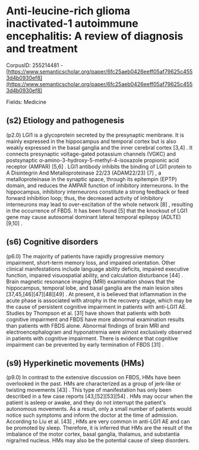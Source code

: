 # Anti-leucine-rich glioma inactivated-1 autoimmune encephalitis: A review of diagnosis and treatment

CorpusID: 255214481 - [https://www.semanticscholar.org/paper/6fc25aeb0426eeff05af79625c4553d4b0930ef8](https://www.semanticscholar.org/paper/6fc25aeb0426eeff05af79625c4553d4b0930ef8)

Fields: Medicine

## (s2) Etiology and pathogenesis
(p2.0) LGI1 is a glycoprotein secreted by the presynaptic membrane. It is mainly expressed in the hippocampus and temporal cortex but is also weakly expressed in the basal ganglia and the inner cerebral cortex [3,4] . It connects presynaptic voltage-gated potassium channels (VGKC) and postsynaptic α-amino-3-hydroxy-5-methyl-4-isoxazole propionic acid receptor (AMPAR) [5,6] . LGI1 antibody inhibits the binding of LGI1 protein to A Disintegrin And Metalloproteinase 22/23 (ADAM22/23) [7] , a metalloproteinase in the synaptic space, through its epitempin (EPTP) domain, and reduces the AMPAR function of inhibitory interneurons. In the hippocampus, inhibitory interneurons constitute a strong feedback or feed forward inhibition loop; thus, the decreased activity of inhibitory interneurons may lead to over-excitation of the whole network [8] , resulting in the occurrence of FBDS. It has been found [5] that the knockout of LGI1 gene may cause autosomal dominant lateral temporal epilepsy (ADLTE) [9,10] .
## (s6) Cognitive disorders
(p6.0) The majority of patients have rapidly progressive memory impairment, short-term memory loss, and impaired orientation. Other clinical manifestations include language ability deficits, impaired executive function, impaired visuospatial ability, and calculation disturbance [44] . Brain magnetic resonance imaging (MRI) examination shows that the hippocampus, temporal lobe, and basal ganglia are the main lesion sites [37,45,[46][47][48][49] . At present, it is believed that inflammation in the acute phase is associated with atrophy in the recovery stage, which may be the cause of persistent cognitive impairment in patients with anti-LGI1 AE. Studies by Thompson et al. [31] have shown that patients with both cognitive impairment and FBDS have more abnormal examination results than patients with FBDS alone. Abnormal findings of brain MRI and electroencephalogram and hyponatremia were almost exclusively observed in patients with cognitive impairment. There is evidence that cognitive impairment can be prevented by early termination of FBDS [31] .
## (s9) Hyperkinetic movements (HMs)
(p9.0) In contrast to the extensive discussion on FBDS, HMs have been overlooked in the past. HMs are characterized as a group of jerk-like or twisting movements [43] . This type of manifestation has only been described in a few case reports [43,[52][53][54] . HMs may occur when the patient is asleep or awake, and they do not interrupt the patient's autonomous movements. As a result, only a small number of patients would notice such symptoms and inform the doctor at the time of admission. According to Liu et al. [43] , HMs are very common in anti-LGI1 AE and can be promoted by sleep. Therefore, it is inferred that HMs are the result of the imbalance of the motor cortex, basal ganglia, thalamus, and substantia nigra/red nucleus. HMs may also be the potential cause of sleep disorders.
